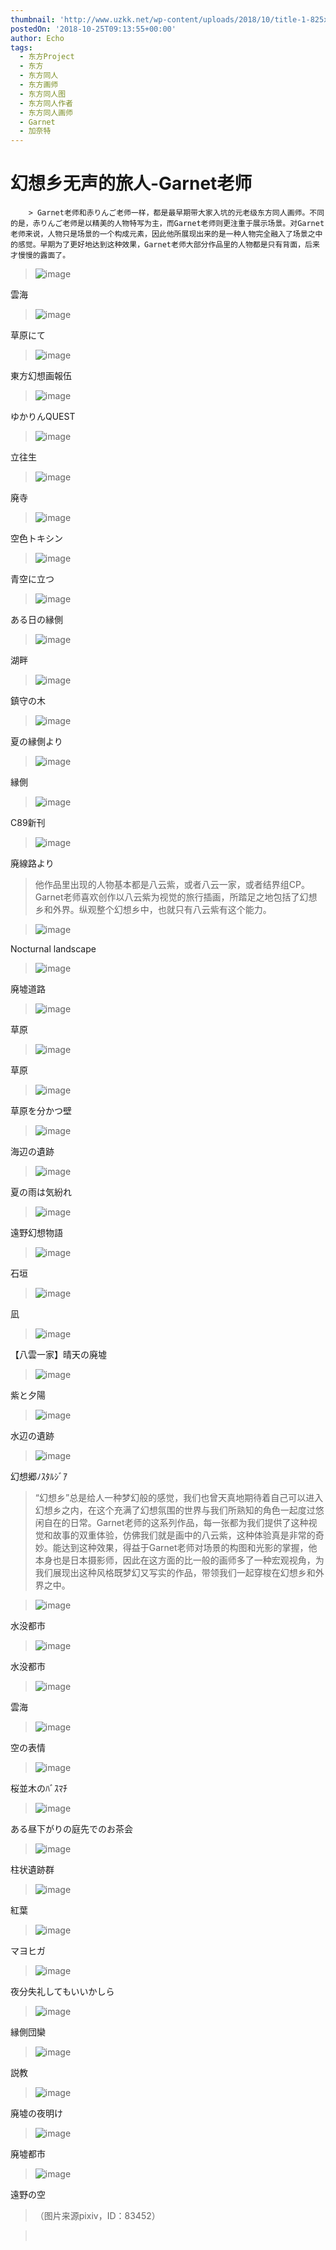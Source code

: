```yaml
---
thumbnail: 'http://www.uzkk.net/wp-content/uploads/2018/10/title-1-825x405.png'
postedOn: '2018-10-25T09:13:55+00:00'
author: Echo
tags:
  - 东方Project
  - 东方
  - 东方同人
  - 东方画师
  - 东方同人图
  - 东方同人作者
  - 东方同人画师
  - Garnet
  - 加奈特
---
```


# 幻想乡无声的旅人-Garnet老师

		> Garnet老师和赤りんご老师一样，都是最早期带大家入坑的元老级东方同人画师。不同的是，赤りんご老师是以精美的人物特写为主，而Garnet老师则更注重于展示场景。对Garnet老师来说，人物只是场景的一个构成元素，因此他所展现出来的是一种人物完全融入了场景之中的感觉。早期为了更好地达到这种效果，Garnet老师大部分作品里的人物都是只有背面，后来才慢慢的露面了。

> 

> ![image](http://www.uzkk.net/wp-content/uploads/2018/10/25879312_p0-1024x716.png)

雲海

> ![image](http://www.uzkk.net/wp-content/uploads/2018/10/23387243_p0-1024x716.png)

草原にて

> ![image](http://www.uzkk.net/wp-content/uploads/2018/10/42786825_p0.png)

東方幻想画報伍

> ![image](http://www.uzkk.net/wp-content/uploads/2018/10/28424154_p0.png)

ゆかりんQUEST

> ![image](http://www.uzkk.net/wp-content/uploads/2018/10/58291989_p0-716x1024.png)

立往生

> ![image](http://www.uzkk.net/wp-content/uploads/2018/10/57266774_p0-732x1024.png)

廃寺

> ![image](http://www.uzkk.net/wp-content/uploads/2018/10/37687817_p0-731x1024.png)

空色トキシン

> ![image](http://www.uzkk.net/wp-content/uploads/2018/10/32220668_p0.png)

青空に立つ

> ![image](http://www.uzkk.net/wp-content/uploads/2018/10/31295416_p0-1024x665.png)

ある日の縁側

> ![image](http://www.uzkk.net/wp-content/uploads/2018/10/23138192_p0.png)

湖畔

> ![image](http://www.uzkk.net/wp-content/uploads/2018/10/20657355_p0-683x1024.png)

鎮守の木

> ![image](http://www.uzkk.net/wp-content/uploads/2018/10/20315390_p0.png)

夏の縁側より

> ![image](http://www.uzkk.net/wp-content/uploads/2018/10/47808995_p0-1024x716.png)

縁側

> ![image](http://www.uzkk.net/wp-content/uploads/2018/10/54284622_p0.png)

C89新刊

> ![image](http://www.uzkk.net/wp-content/uploads/2018/10/20156968_p0-716x1024.png)

廃線路より

> 他作品里出现的人物基本都是八云紫，或者八云一家，或者结界组CP。Garnet老师喜欢创作以八云紫为视觉的旅行插画，所踏足之地包括了幻想乡和外界。纵观整个幻想乡中，也就只有八云紫有这个能力。

> ![image](http://www.uzkk.net/wp-content/uploads/2018/10/17209927_p0.png)

Nocturnal landscape

> ![image](http://www.uzkk.net/wp-content/uploads/2018/10/9466177_p0.png)

廃墟道路

> ![image](http://www.uzkk.net/wp-content/uploads/2018/10/17558431_p0-1024x592.png)

草原

> ![image](http://www.uzkk.net/wp-content/uploads/2018/10/12124937_p0.png)

草原

> ![image](http://www.uzkk.net/wp-content/uploads/2018/10/10839685_p0-1024x533.png)

草原を分かつ壁

> ![image](http://www.uzkk.net/wp-content/uploads/2018/10/9804221_p0-1024x514.png)

海辺の遺跡

> ![image](http://www.uzkk.net/wp-content/uploads/2018/10/5353787_p0.png)

夏の雨は気紛れ

> ![image](http://www.uzkk.net/wp-content/uploads/2018/10/9137522_p0.png)

遠野幻想物語

> ![image](http://www.uzkk.net/wp-content/uploads/2018/10/8914477_p0.png)

石垣

> ![image](http://www.uzkk.net/wp-content/uploads/2018/10/7470216_p0.png)

凪

> ![image](http://www.uzkk.net/wp-content/uploads/2018/10/6509632_p0.png)

【八雲一家】晴天の廃墟

> ![image](http://www.uzkk.net/wp-content/uploads/2018/10/5619113_p0.png)

紫と夕陽

> ![image](http://www.uzkk.net/wp-content/uploads/2018/10/9684441_p0-1024x553.png)

水辺の遺跡

> ![image](http://www.uzkk.net/wp-content/uploads/2018/10/6711546_p0.png)

幻想郷ﾉｽﾀﾙｼﾞｱ

> “幻想乡”总是给人一种梦幻般的感觉，我们也曾天真地期待着自己可以进入幻想乡之内，在这个充满了幻想氛围的世界与我们所熟知的角色一起度过悠闲自在的日常。Garnet老师的这系列作品，每一张都为我们提供了这种视觉和故事的双重体验，仿佛我们就是画中的八云紫，这种体验真是非常的奇妙。能达到这种效果，得益于Garnet老师对场景的构图和光影的掌握，他本身也是日本摄影师，因此在这方面的比一般的画师多了一种宏观视角，为我们展现出这种风格既梦幻又写实的作品，带领我们一起穿梭在幻想乡和外界之中。

> ![image](http://www.uzkk.net/wp-content/uploads/2018/10/9260352_p0.png)

水没都市

> ![image](http://www.uzkk.net/wp-content/uploads/2018/10/3129256_p0-731x1024.jpg)

水没都市

> ![image](http://www.uzkk.net/wp-content/uploads/2018/10/8599915_p0.png)

雲海

> ![image](http://www.uzkk.net/wp-content/uploads/2018/10/7660751_p0.png)

空の表情

> ![image](http://www.uzkk.net/wp-content/uploads/2018/10/6648434_p0.png)

桜並木のﾊﾞｽﾏﾁ

> ![image](http://www.uzkk.net/wp-content/uploads/2018/10/10348530_p0.png)

ある昼下がりの庭先でのお茶会

> ![image](http://www.uzkk.net/wp-content/uploads/2018/10/10068564_p0.png)

柱状遺跡群

> ![image](http://www.uzkk.net/wp-content/uploads/2018/10/9934840_p0.png)

紅葉

> ![image](http://www.uzkk.net/wp-content/uploads/2018/10/10951734_p0.png)

マヨヒガ

> ![image](http://www.uzkk.net/wp-content/uploads/2018/10/19620279_p0.png)

夜分失礼してもいいかしら

> ![image](http://www.uzkk.net/wp-content/uploads/2018/10/7332804_p0.png)

縁側団欒

> ![image](http://www.uzkk.net/wp-content/uploads/2018/10/6857500_p0-1024x532.png)

説教

> ![image](http://www.uzkk.net/wp-content/uploads/2018/10/2925204_p0-731x1024.png)

廃墟の夜明け

> ![image](http://www.uzkk.net/wp-content/uploads/2018/10/3455276_p0-731x1024.png)

廃墟都市

> ![image](http://www.uzkk.net/wp-content/uploads/2018/10/42081090_p0-731x1024.png)

遠野の空

> （图片来源pixiv，ID：83452）

>  

	